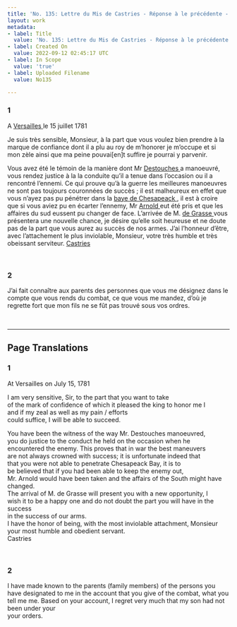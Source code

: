 ```yaml
---
title: 'No. 135: Lettre du Mis de Castries - Réponse à le précédente - 1781/07/15'
layout: work
metadata:
- label: Title
  value: 'No. 135: Lettre du Mis de Castries - Réponse à le précédente - 1781/07/15'
- label: Created On
  value: 2022-09-12 02:45:17 UTC
- label: In Scope
  value: 'true'
- label: Uploaded Filename
  value: No135

---
```

<div class="pages">
<div id="page-32541650">
<h3><a name="page-32541650">1</a></h3>
<div class="page-content">
<p>A <a href="../subjects/32162995" title=" Versailles "> Versailles </a> le 15 juillet 1781</p>
<p>Je suis très sensible, Monsieur, à la part que vous voulez bien prendre <span class="line-break"> </span>à la marque de confiance dont il a plu au roy de m’honorer je <span class="line-break"> </span>m’occupe et si mon zèle ainsi que ma peine <span class="line-break"> </span>pouvai[en]t suffire je pourrai y parvenir.</p>
<p>Vous avez été le témoin de la manière dont Mr <a href="../subjects/32162998" title=" Destouches "> Destouches </a> a manoeuvré, <span class="line-break"> </span>vous rendez justice à la la conduite qu’il a tenue dans l’occasion ou il a <span class="line-break"> </span>rencontré l’ennemi. Ce qui prouve qu’à la guerre les meilleures manoeuvres <span class="line-break"> </span>ne sont pas toujours couronnées de succès ; il est malheureux en effet que <span class="line-break"> </span>vous n’ayez pas pu pénétrer dans la <a href="../subjects/32162873" title=" baye de Chesapeack "> baye de Chesapeack </a>, il est à <span class="line-break"> </span>croire que si vous aviez pu en écarter l’ennemy, Mr <a href="../subjects/32163005" title=" Arnold "> Arnold </a> eut été <span class="line-break"> </span>pris et que les affaires du sud eussent pu changer de face. <span class="line-break"> </span>L’arrivée de M. <a href="../subjects/32163014" title=" de Grasse "> de Grasse </a> vous présentera une nouvelle chance, je <span class="line-break"> </span>désire qu’elle soit heureuse et ne doute pas de la part que vous aurez <span class="line-break"> </span>au succès de nos armes. <span class="line-break"> </span>J’ai l’honneur d’être, avec l’attachement le plus inviolable, Monsieur, <span class="line-break"> </span>votre très humble et très obeissant serviteur. <span class="line-break"> </span><a href="../subjects/32163015" title=" Castries "> Castries </a> </p>
</div>
</div>
<br />
<div id="page-32541651">
<h3><a name="page-32541651">2</a></h3>
<div class="page-content">
<p>J’ai fait connaître aux parents des personnes que vous me désignez <span class="line-break"> </span>dans le compte que vous rends du combat, ce que vous me <span class="line-break"> </span>mandez, d’où je regrette fort que mon fils ne se fût pas trouvé sous <span class="line-break"> </span>vos ordres.  </p>
</div>
</div>
<br />
</div>
<hr />
<h2 class="divider">Page Translations</h2>
<div class="pages">
<div id="translation-32541650">
<h3>1</h3>
<div class="page-content">
<p>At Versailles on July 15, 1781</p>
<p>I am very sensitive, Sir, to the part that you want to take <br/>
of the mark of confidence of which it pleased the king to honor me I<br/>
and if my zeal as well as my pain / efforts<br/>
could suffice, I will be able to succeed.</p>
<p>You have been the witness of the way Mr. Destouches manoeuvred,<br/>
you do justice to the conduct he held on the occasion when he <br/>
encountered the enemy. This proves that in war the best maneuvers<br/>
are not always crowned with success; it is unfortunate indeed that<br/>
that you were not able to penetrate Chesapeack Bay, it is to <br/>
be believed that if you had been able to keep the enemy out, <br/>
Mr. Arnold would have been taken and the affairs of the South might have changed.<br/>
The arrival of M. de Grasse will present you with a new opportunity, I<br/>
wish it to be a happy one and do not doubt the part you will have in the success<br/>
in the success of our arms.<br/>
I have the honor of being, with the most inviolable attachment, Monsieur<br/>
your most humble and obedient servant.<br/>
Castries</p>
</div>
</div>
<br />
<div id="translation-32541651">
<h3>2</h3>
<div class="page-content">
<p>I have made known to the parents (family members) of the persons you have designated to me in the account that you give of the combat, what you tell me me. Based on your account, I regret very much that my son had not been under your <br/>
your orders.  </p>
</div>
</div>
<br />
</div>
